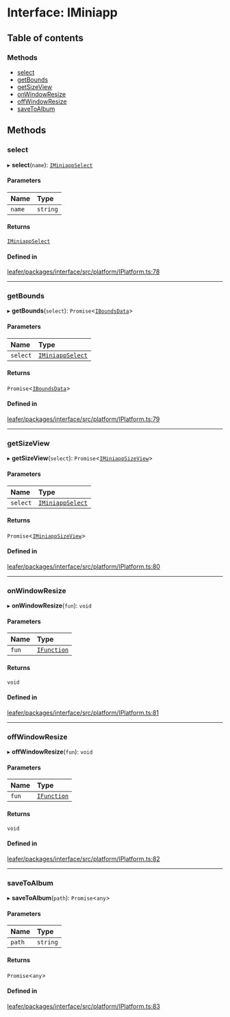 # Interface: IMiniapp

## Table of contents

### Methods

- [select](IMiniapp.md#select)
- [getBounds](IMiniapp.md#getbounds)
- [getSizeView](IMiniapp.md#getsizeview)
- [onWindowResize](IMiniapp.md#onwindowresize)
- [offWindowResize](IMiniapp.md#offwindowresize)
- [saveToAlbum](IMiniapp.md#savetoalbum)

## Methods

### select

▸ **select**(`name`): [`IMiniappSelect`](IMiniappSelect.md)

#### Parameters

| Name | Type |
| :------ | :------ |
| `name` | `string` |

#### Returns

[`IMiniappSelect`](IMiniappSelect.md)

#### Defined in

[leafer/packages/interface/src/platform/IPlatform.ts:78](https://github.com/leaferjs/leafer/blob/8db572e/packages/interface/src/platform/IPlatform.ts#L78)

___

### getBounds

▸ **getBounds**(`select`): `Promise`<[`IBoundsData`](IBoundsData.md)\>

#### Parameters

| Name | Type |
| :------ | :------ |
| `select` | [`IMiniappSelect`](IMiniappSelect.md) |

#### Returns

`Promise`<[`IBoundsData`](IBoundsData.md)\>

#### Defined in

[leafer/packages/interface/src/platform/IPlatform.ts:79](https://github.com/leaferjs/leafer/blob/8db572e/packages/interface/src/platform/IPlatform.ts#L79)

___

### getSizeView

▸ **getSizeView**(`select`): `Promise`<[`IMiniappSizeView`](IMiniappSizeView.md)\>

#### Parameters

| Name | Type |
| :------ | :------ |
| `select` | [`IMiniappSelect`](IMiniappSelect.md) |

#### Returns

`Promise`<[`IMiniappSizeView`](IMiniappSizeView.md)\>

#### Defined in

[leafer/packages/interface/src/platform/IPlatform.ts:80](https://github.com/leaferjs/leafer/blob/8db572e/packages/interface/src/platform/IPlatform.ts#L80)

___

### onWindowResize

▸ **onWindowResize**(`fun`): `void`

#### Parameters

| Name | Type |
| :------ | :------ |
| `fun` | [`IFunction`](IFunction.md) |

#### Returns

`void`

#### Defined in

[leafer/packages/interface/src/platform/IPlatform.ts:81](https://github.com/leaferjs/leafer/blob/8db572e/packages/interface/src/platform/IPlatform.ts#L81)

___

### offWindowResize

▸ **offWindowResize**(`fun`): `void`

#### Parameters

| Name | Type |
| :------ | :------ |
| `fun` | [`IFunction`](IFunction.md) |

#### Returns

`void`

#### Defined in

[leafer/packages/interface/src/platform/IPlatform.ts:82](https://github.com/leaferjs/leafer/blob/8db572e/packages/interface/src/platform/IPlatform.ts#L82)

___

### saveToAlbum

▸ **saveToAlbum**(`path`): `Promise`<`any`\>

#### Parameters

| Name | Type |
| :------ | :------ |
| `path` | `string` |

#### Returns

`Promise`<`any`\>

#### Defined in

[leafer/packages/interface/src/platform/IPlatform.ts:83](https://github.com/leaferjs/leafer/blob/8db572e/packages/interface/src/platform/IPlatform.ts#L83)
